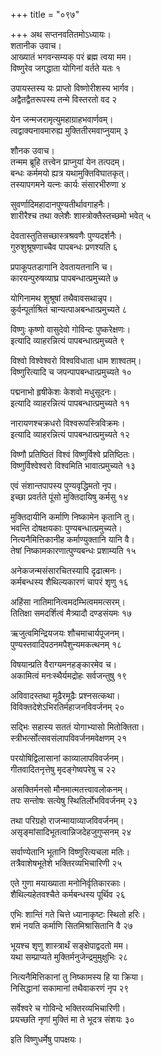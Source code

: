 +++
title = "०९७"

+++
अथ सप्तनवतितमोऽध्यायः।  
शतानीक उवाच।  
आख्यातं भगवन्सम्यक् परं ब्रह्म त्वया मम।  
विष्णुरेव जगद्धाता योगिनां वर्तते यतः १

उपायस्तस्य यः प्राप्तो विष्णोरीशस्य भार्गव।  
अद्वैतद्वैतरूपस्य तन्मे विस्तरतो वद २

येन जन्मजरामृत्युमहाग्राहभवार्णवम्।  
त्वद्वाक्यनावमारुह्य मुक्तितीरमवाप्नुयाम् ३

शौनक उवाच।  
तन्मम ब्रूहि तत्त्वेन प्राप्नुयां येन तत्पदम्।  
बन्धः कर्ममयो ह्यत्र यथामुक्तिविघातकृत्।  
तस्यापगमने यत्नः कार्यः संसारभीरुणा ४

सुवर्णादिमहादानपुण्यतीर्थावगाहनैः।  
शारीरैश्च तथा क्लेशैः शास्त्रोक्तैस्तच्छमो भवेत् ५

देवतास्तुतिसच्छास्त्रश्रवणैः पुण्यदर्शनैः।  
गुरुशुश्रूषणाच्चैव पापबन्धः प्रणश्यति ६

प्रपाकूपतडागानि देवतायतनानि च।  
कारयन्पुरुषव्याघ्र पापबन्धात्प्रमुच्यते ७

योगिनामथ शुश्रूषां तथैवावसथान्नृप।  
कुर्वन्पूर्ताश्रितं चान्यत्पाअबन्धात्प्रमुच्यते ८

विष्णुः कृष्णो वासुदेवो गोविन्दः पुष्करेक्षणः।  
इत्यादि व्याहरन्नित्यं पापबन्धात्प्रमुच्यते ९

विश्वो विश्वेश्वरो विश्वविधाता धाम शाश्वतम्।  
विष्णुरित्यादि च जपन्पापबन्धात्प्रमुच्यते १०

पद्मनाभो हृषीकेशः केशवो मधुसूदनः।  
इत्यादि व्याहरन्नित्यं पापबन्धात्प्रमुच्यते ११

नारायणश्चक्रधरो विश्वरूपस्त्रिविक्रमः।  
इत्यादि व्याहरन्नित्यं पापबन्धात्प्रमुच्यते १२

विष्णौ प्रतिष्ठितं विश्वं विष्णुर्विश्वे प्रतिष्ठितः।  
विष्णुर्विश्वेश्वरो विश्वमिति भावात्प्रमुच्यते १३

एवं संशान्तपापस्य पुण्यवृद्धिमतो नृप।  
इच्छा प्रवर्तते पूंसो मुक्तिदायिषु कर्मसु १४

मुक्तिदायीनि कर्माणि निष्कामेन कृतानि तु।  
भवन्ति दोषक्षयकाः पुण्यबन्धात्प्रमुच्यते।  
नित्यनैमित्तिकानीह कर्माण्युक्तानि यानि वै।  
तेषां निष्कामकारणात्पुण्यबन्धः प्रशाम्यति १५

अनेकजन्मसंसारचितस्यापि दृढात्मनः।  
कर्मबन्धस्य शैथिल्यकारणं चापरं शृणु १६

अहिंसा नातिमानित्वमदम्भित्वममत्सरम्।  
तितिक्षा समदर्शित्वं मैत्र्यादौ दण्डसंयमः १७

ऋजुत्वमिन्द्रियजयः शौचमाचार्यपूजनम्।  
पुण्यस्तवादिपठनमपैशुन्यमकत्थनम् १८

विषयान्प्रति वैराग्यमनहङ्कारमेव च।  
अकामित्वं मनःस्थैर्यमद्रोहः सर्वजन्तुषु १९

अविवादस्तथा मूढैरमूढैः प्रश्नसत्कथा।  
विविक्तदेशेऽभिरतिर्महाजनविवर्जनम् २०

सद्भिः सहास्य सततं योगाभ्यासो मितोक्तिता।  
स्त्रीभर्त्सोत्सवसंलापविवर्जनमवेक्षणम् २१

परयोषिद्विलासानां काव्यालापविवर्जनम्।  
गीतवादितनृत्तेषु मृदङ्गेष्वपरेषु च २२

असक्तिर्मनसो मौनमात्मतत्त्वावलोकनम्।  
तपः सन्तोषः सत्येषु स्थितिर्लोभविवर्जनम् २३

तथा परिग्रहो राजन्मायाव्याजविवर्जनम्।  
असृङ्मांसादिभूतत्वान्निजदेहजुगुप्सनम् २४

सर्वाण्येतानि भूतानि विष्णुरित्यचला मतिः।  
तत्रैवाशेषभूतेशे भक्तिरव्यभिचारिणी २५

एते गुणा मयाख्याता मनोनिर्वृतिकारकाः।  
शैथिल्यहेतवश्चैते कर्मबन्धस्य पूर्थिव २६

एभिः शान्तिं गते चित्ते ध्यानाकृष्टः स्थितो हरिः।  
शमं नयति कर्माणि सितमिश्रासितानि वै २७

भूयश्च शृणु शास्त्रार्थं सङ्क्षेपाद्वदतो मम।  
यथा सम्प्राप्यते मुक्तिर्मनुजेन्द्रमुमुक्षुभिः २८

नित्यनैमित्तिकानां तु निष्कामस्य हि या क्रिया।  
निसिद्धानां सकामानां तथैवाकरणं नृप २९

सर्वेश्वरे च गोविन्दे भक्तिरव्यभिचारिणी।  
प्रयच्छति नृणां मुक्तिं मा ते भूदत्र संशयः ३०

इति विष्णुधर्मेषु पापक्षयः।  
